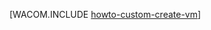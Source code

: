 <properties linkid="manage-linux-howto-custom-create-vm" urlDisplayName="VM のカスタム作成" pageTitle="Azure 上で Linux を実行する仮想マシンのカスタム作成" metaKeywords="Azure カスタム vm, カスタム vm の作成" description="Azure 上でのカスタム仮想マシンの作成方法について説明します。" metaCanonical="http://www.windowsazure.com/ja-jp/manage/windows/how-to-guides/custom-create-a-vm/" services="virtual-machines" documentationCenter="" title="" authors=""  solutions="" writer="" manager="" editor=""  />





[WACOM.INCLUDE [howto-custom-create-vm](../includes/howto-custom-create-vm.md)]

